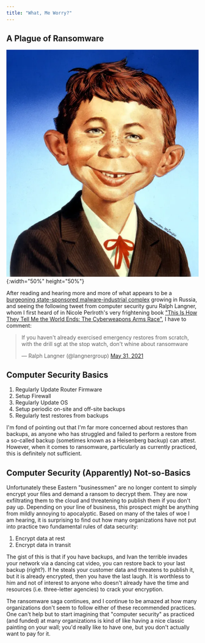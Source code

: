 ```yaml
---
title: "What, Me Worry?"
---
```


## A Plague of Ransomware

![Alfred E. Neuman](/assets/alfred_e.jpg){:width="50%" height="50%"}

After reading and hearing more and more of what appears to be a 
[burgeoning state-sponsored malware-industrial complex](https://www.nbcnews.com/tech/security/kremlin-provides-safe-harbor-ransomware-rcna699)
growing in Russia, and seeing the following tweet from computer security guru Ralph Langner, whom I first heard of in 
Nicole Perlroth's very frightening book
["This Is How They Tell Me the World Ends: The Cyberweapons Arms Race"](https://www.barnesandnoble.com/w/this-is-how-they-tell-me-the-world-ends-nicole-perlroth/1136275598), I have to comment:

<blockquote class="twitter-tweet">
<p lang="en" dir="ltr">
If you haven&#39;t already exercised emergency restores from scratch, with the drill sgt at the stop watch, don&#39;t whine about ransomware</p>&mdash; Ralph Langner (@langnergroup)
<a href="https://twitter.com/langnergroup/status/1399270431991939074?ref_src=twsrc%5Etfw">May 31, 2021</a>
</blockquote>
<script async src="https://platform.twitter.com/widgets.js" charset="utf-8"></script>  

## Computer Security Basics

1. Regularly Update Router Firmware
2. Setup Firewall
3. Regularly Update OS
4. Setup periodic on-site and off-site backups
5. Regularly test restores from backups

I'm fond of pointing out that I'm far more concerned about restores than backups, as anyone who has struggled and 
failed to perform a restore from a so-called backup (sometimes known as a Heisenberg backup) can attest.
However, when it comes to ransomware, particularly as currently practiced, this is definitely not sufficient.

## Computer Security (Apparently) Not-so-Basics

Unfortunately these Eastern "businessmen" are no longer content to simply encrypt your files and demand a ransom
to decrypt them. They are now exfiltrating them to the cloud and threatening to publish them if you don't pay up.
Depending on your line of business, this prospect might be anything from mildly annoying to apocalyptic. 
Based on many of the tales of woe I am hearing, it is surprising to find out how many organizations have 
not put into practice two fundamental rules of data security:

1. Encrypt data at rest
2. Encrypt data in transit

The gist of this is that if you have backups, and Ivan the terrible invades your network via a dancing cat video, 
you can restore back to your last backup (right?). If he steals your customer data and threatens to publish it,
but it is already encrypted, then you have the last laugh. It is worthless to him and not of interest to anyone who
doesn't already have the time and resources (i.e. three-letter agencies) to crack your encryption.

The ransomware saga continues, and I continue to be amazed at how many organizations don't seem to follow either
of these recommended practices. One can't help but to start imagining that "computer security" as practiced 
(and funded) at many organizations is kind of like having a nice classic painting on your wall; 
you'd really like to have one, but you don't actually want to pay for it.

